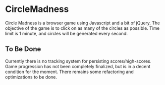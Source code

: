 # CircleMadness
Circle Madness is a browser game using Javascript and a bit of jQuery.
The objective of the game is to click on as many of the circles as possible.
Time limit is 1 minute, and circles will be generated every second.

## To Be Done
Currently there is no tracking system for persisting scores/high-scores.
Game progression has not been completely finalized, but is in a decent
condition for the moment.
There remains some refactoring and optimizations to be done.
